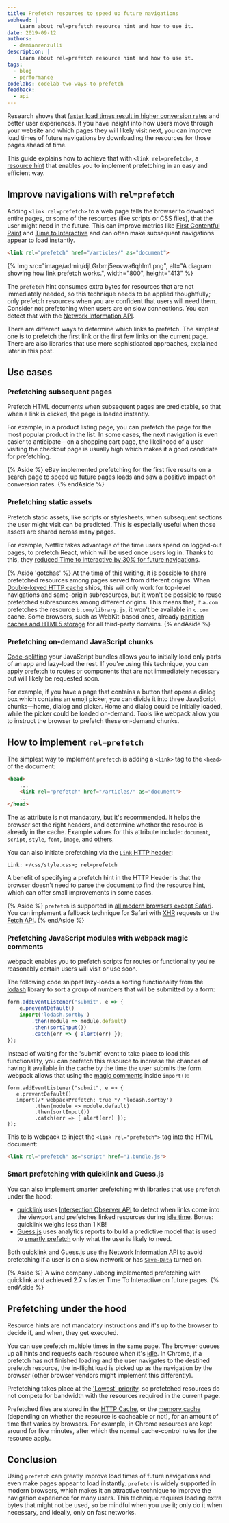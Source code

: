 ```yaml
---
title: Prefetch resources to speed up future navigations
subhead: |
    Learn about rel=prefetch resource hint and how to use it.
date: 2019-09-12
authors:
  - demianrenzulli
description: |
    Learn about rel=prefetch resource hint and how to use it.
tags:
  - blog
  - performance
codelabs: codelab-two-ways-to-prefetch
feedback:
  - api
---
```


Research shows that [faster load times result in higher conversion rates](https://wpostats.com/) and better user experiences. If you have insight into how users move through your website and which pages they will likely visit next, you can improve load times of future navigations by downloading the resources for those pages ahead of time.

This guide explains how to achieve that with `<link rel=prefetch>`, a [resource hint](https://www.w3.org/TR/resource-hints/) that enables you to implement prefetching in an easy and efficient way.

## Improve navigations with `rel=prefetch`

Adding `<link rel=prefetch>` to a web page tells the browser to download entire pages, or some of the resources (like scripts or CSS files), that the user might need in the future. This can improve metrics like [First Contentful Paint](/first-contentful-paint) and [Time to Interactive](/interactive/) and can often make subsequent navigations appear to load instantly.

```html
<link rel="prefetch" href="/articles/" as="document">
```

{% Img src="image/admin/djLGrbmj5eovwa6qhlm1.png", alt="A diagram showing how link prefetch works.", width="800", height="413" %}

The `prefetch` hint consumes extra bytes for resources that are not immediately needed, so this technique needs to be applied thoughtfully; only prefetch resources when you are confident that users will need them. Consider not prefetching when users are on slow connections. You can detect that with the [Network Information API](/adaptive-serving-based-on-network-quality/).

There are different ways to determine which links to prefetch. The simplest one is to prefetch the first link or the first few links on the current page. There are also libraries that use more sophisticated approaches, explained later in this post.

## Use cases

### Prefetching subsequent pages

Prefetch HTML documents when subsequent pages are predictable, so that when a link is clicked, the page is loaded instantly.

For example, in a product listing page, you can prefetch the page for the most popular product in the list. In some cases, the next navigation is even easier to anticipate—on a shopping cart page, the likelihood of a user visiting the checkout page is usually high which makes it a good candidate for prefetching.

{% Aside %}
eBay implemented prefetching for the first five results on a search page to speed up future pages loads and saw a positive impact on conversion rates.
{% endAside %}

### Prefetching static assets

Prefetch static assets, like scripts or stylesheets, when subsequent sections the user might visit can be predicted. This is especially useful when those assets are shared across many pages.

For example, Netflix takes advantage of the time users spend on logged-out pages, to prefetch React, which will be used once users log in. Thanks to this, they [reduced Time to Interactive by 30% for future navigations](https://medium.com/dev-channel/a-netflix-web-performance-case-study-c0bcde26a9d9).

{% Aside 'gotchas' %}
At the time of this writing, it is possible to share prefetched resources among pages served from different origins. When [Double-keyed HTTP cache](https://groups.google.com/a/chromium.org/forum/#!msg/blink-dev/6KKXv1PqPZ0/oguPntMGDgAJ) ships, this will only work for top-level navigations and same-origin subresources, but it won't be possible to reuse prefetched subresources among different origins. This means that, if `a.com` prefetches the resource `b.com/library.js`, it won't be available in `c.com` cache. Some browsers, such as WebKit-based ones, already [partition caches and HTML5 storage](https://webkit.org/blog/7675/intelligent-tracking-prevention/) for all third-party domains.
{% endAside %}

### Prefetching on-demand JavaScript chunks

[Code-splitting](/reduce-javascript-payloads-with-code-splitting) your JavaScript bundles allows you to initially load only parts of an app and lazy-load the rest. If you're using this technique, you can apply prefetch to routes or components that are not immediately necessary but will likely be requested soon.

For example, if you have a page that contains a button that opens a dialog box which contains an emoji picker, you can divide it into three JavaScript chunks—home, dialog and picker. Home and dialog could be initially loaded, while the picker could be loaded on-demand. Tools like webpack allow you to instruct the browser to prefetch these on-demand chunks.

## How to implement `rel=prefetch`

The simplest way to implement `prefetch` is adding a `<link>` tag to the `<head>` of the document:

```html
<head>
	...
	<link rel="prefetch" href="/articles/" as="document">
	...
</head>

```

The `as` attribute is not mandatory, but it's recommended. It helps the browser set the right headers, and determine whether the resource is already in the cache. Example values for this attribute include: `document`, `script`, `style`, `font`, `image`, and [others](https://developer.mozilla.org/docs/Web/HTML/Element/link#Attributes).

You can also initiate prefetching via the [`Link` HTTP header](https://developer.mozilla.org/docs/Web/HTTP/Headers/Link):

`Link: </css/style.css>; rel=prefetch`

A benefit of specifying a prefetch hint in the HTTP Header is that the browser doesn't need to parse the document to find the resource hint, which can offer small improvements in some cases.

{% Aside %}
`prefetch` is supported in [all modern browsers except Safari](https://caniuse.com/#search=prefetch). You can implement a fallback technique for Safari with [XHR](https://developer.mozilla.org/docs/Web/API/XMLHttpRequest) requests or the [Fetch API](https://developer.mozilla.org/docs/Web/API/Fetch_API).
{% endAside %}

### Prefetching JavaScript modules with webpack magic comments

webpack enables you to prefetch scripts for routes or functionality you're reasonably certain users will visit or use soon.

The following code snippet lazy-loads a sorting functionality from the [lodash](https://lodash.com/) library to sort a group of numbers that will be submitted by a form:

```js
form.addEventListener("submit", e => {
	e.preventDefault()
	import('lodash.sortby')
		.then(module => module.default)
		.then(sortInput())
		.catch(err => { alert(err) });
});
```

Instead of waiting for the 'submit' event to take place to load this functionality, you can prefetch this resource to increase the chances of having it available in the cache by the time the user submits the form. webpack allows that using the [magic comments](https://webpack.js.org/api/module-methods/#magic-comments) inside `import()`:

```js/2
form.addEventListener("submit", e => {
   e.preventDefault()
   import(/* webpackPrefetch: true */ 'lodash.sortby')
         .then(module => module.default)
         .then(sortInput())
         .catch(err => { alert(err) });
});
```

This tells webpack to inject the `<link rel="prefetch">` tag into the HTML document:

```html
<link rel="prefetch" as="script" href="1.bundle.js">
```

### Smart prefetching with quicklink and Guess.js

You can also implement smarter prefetching with libraries that use `prefetch` under the hood:

- [quicklink](https://github.com/GoogleChromeLabs/quicklink) uses [Intersection Observer API](https://developer.mozilla.org/docs/Web/API/Intersection_Observer_API) to detect when links come into the viewport and prefetches linked resources during [idle time](https://developer.mozilla.org/docs/Web/API/Window/requestIdleCallback). Bonus: quicklink weighs less than 1 KB!
- [Guess.js](https://github.com/guess-js) uses analytics reports to build a predictive model that is used to [smartly prefetch](/predictive-prefetching/) only what the user is likely to need.

Both quicklink and Guess.js use the [Network Information API](https://developer.mozilla.org/docs/Web/API/Network_Information_API) to avoid prefetching if a user is on a slow network or has [`Save-Data`](https://developer.mozilla.org/docs/Web/HTTP/Headers/Save-Data) turned on.

{% Aside %}
A wine company Jabong implemented prefetching with quicklink and achieved 2.7 s faster Time To Interactive on future pages.
{% endAside %}

## Prefetching under the hood

Resource hints are not mandatory instructions and it's up to the browser to decide if, and when, they get executed.

You can use prefetch multiple times in the same page. The browser queues up all hints and requests each resource when it's [idle](https://developer.mozilla.org/docs/Web/HTTP/Link_prefetching_FAQ#How_is_browser_idle_time_determined.3F). In Chrome, if a prefetch has not finished loading and the user navigates to the destined prefetch resource, the in-flight load is picked up as the navigation by the browser (other browser vendors might implement this differently).

Prefetching takes place at the ['Lowest' priority](https://docs.google.com/document/d/1bCDuq9H1ih9iNjgzyAL0gpwNFiEP4TZS-YLRp_RuMlc/edit), so prefetched resources do not compete for bandwidth with the resources required in the current page.

Prefetched files are stored in the [HTTP Cache](https://developer.mozilla.org/docs/Web/HTTP/Caching), or the [memory cache](https://calendar.perfplanet.com/2016/a-tale-of-four-caches/) (depending on whether the resource is cacheable or not), for an amount of time that varies by browsers. For example, in Chrome resources are kept around for five minutes, after which the normal cache-control rules for the resource apply.

## Conclusion

Using `prefetch` can greatly improve load times of future navigations and even make pages appear to load instantly. `prefetch` is widely supported in modern browsers, which makes it an attractive technique to improve the navigation experience for many users. This technique requires loading extra bytes that might not be used, so be mindful when you use it; only do it when necessary, and ideally, only on fast networks.
